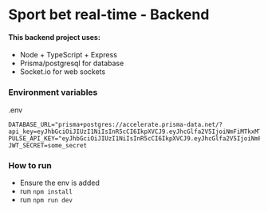 # Sport bet real-time - Backend

#### This backend project uses:
- Node + TypeScript + Express
- Prisma/postgresql for database
- Socket.io for web sockets


### Environment variables
.env
```dotenv
DATABASE_URL="prisma+postgres://accelerate.prisma-data.net/?api_key=eyJhbGciOiJIUzI1NiIsInR5cCI6IkpXVCJ9.eyJhcGlfa2V5IjoiNmFiMTkxMTgtNTgzOS00MTVmLTkxMzctZTY4ZDMyMjFmNmU2IiwidGVuYW50X2lkIjoiNDEzMDQ5YjFhYjZjMTU4Zjg3ZDJmYTk2MjZhNGRjZjVhMDZiYTM1MzMwMTMyNjA2NzAzNWUxZjM0ZTI0ZWE3ZCIsImludGVybmFsX3NlY3JldCI6ImNlYmMzNzBkLTZjZWUtNGRhMy05MGM1LTc0MTk5ZmFjMzMwNiJ9.jmeg_x1DmLB70PrHZXSDrDToR2Av4mbRZGPLryf2XOA"
PULSE_API_KEY="eyJhbGciOiJIUzI1NiIsInR5cCI6IkpXVCJ9.eyJhcGlfa2V5IjoiNmFiMTkxMTgtNTgzOS00MTVmLTkxMzctZTY4ZDMyMjFmNmU2IiwidGVuYW50X2lkIjoiNDEzMDQ5YjFhYjZjMTU4Zjg3ZDJmYTk2MjZhNGRjZjVhMDZiYTM1MzMwMTMyNjA2NzAzNWUxZjM0ZTI0ZWE3ZCIsImludGVybmFsX3NlY3JldCI6ImNlYmMzNzBkLTZjZWUtNGRhMy05MGM1LTc0MTk5ZmFjMzMwNiJ9.jmeg_x1DmLB70PrHZXSDrDToR2Av4mbRZGPLryf2XOA"
JWT_SECRET=some_secret
```

### How to run

- Ensure the env is added
- run `npm install`
- run `npm run dev`

